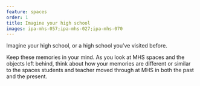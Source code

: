 ```yaml
---
feature: spaces
order: 1
title: Imagine your high school
images: ipa-mhs-057;ipa-mhs-027;ipa-mhs-070
---
```


Imagine your high school, or a high school you’ve visited before.

Keep these memories in your mind. As you look at MHS spaces and the objects left behind, think about how your memories are different or similar to the spaces students and teacher moved through at MHS in both the past and the present. 
